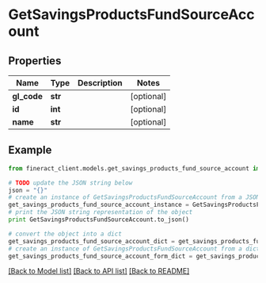 # GetSavingsProductsFundSourceAccount


## Properties

Name | Type | Description | Notes
------------ | ------------- | ------------- | -------------
**gl_code** | **str** |  | [optional] 
**id** | **int** |  | [optional] 
**name** | **str** |  | [optional] 

## Example

```python
from fineract_client.models.get_savings_products_fund_source_account import GetSavingsProductsFundSourceAccount

# TODO update the JSON string below
json = "{}"
# create an instance of GetSavingsProductsFundSourceAccount from a JSON string
get_savings_products_fund_source_account_instance = GetSavingsProductsFundSourceAccount.from_json(json)
# print the JSON string representation of the object
print GetSavingsProductsFundSourceAccount.to_json()

# convert the object into a dict
get_savings_products_fund_source_account_dict = get_savings_products_fund_source_account_instance.to_dict()
# create an instance of GetSavingsProductsFundSourceAccount from a dict
get_savings_products_fund_source_account_form_dict = get_savings_products_fund_source_account.from_dict(get_savings_products_fund_source_account_dict)
```
[[Back to Model list]](../README.md#documentation-for-models) [[Back to API list]](../README.md#documentation-for-api-endpoints) [[Back to README]](../README.md)


